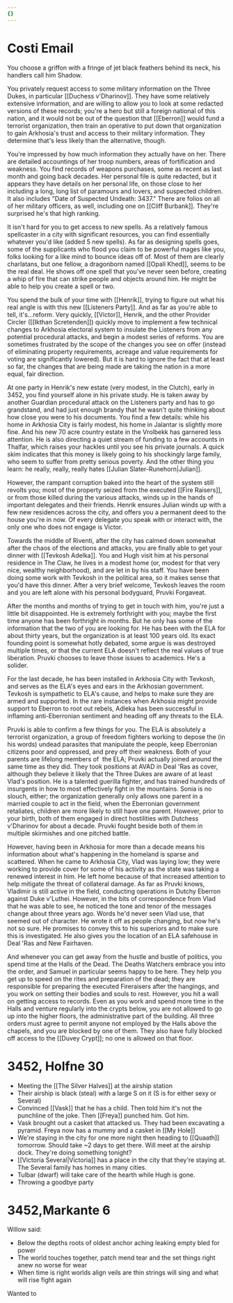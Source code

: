 ```yaml
---
{}
---
```

# Costi Email
You choose a griffon with a fringe of jet black feathers behind its neck, his handlers call him Shadow.

You privately request access to some military information on the Three Dukes, in particular [[Duchess v'Dharinov]]. They have some relatively extensive information, and are willing to allow you to look at some redacted versions of these records; you're a hero but still a foreign national of this nation, and it would not be out of the question that [[Eberron]] would fund a terrorist organization, then train an operative to put down that organization to gain Arkhosia's trust and access to their military information. They determine that's less likely than the alternative, though.

You're impressed by how much information they actually have on her. There are detailed accountings of her troop numbers, areas of fortification and weakness. You find records of weapons purchases, some as recent as last month and going back decades. Her personal file is quite redacted, but it appears they have details on her personal life, on those close to her including a long, long list of paramours and lovers, and suspected children. It also includes "Date of Suspected Undeath: 3437." There are folios on all of her military officers, as well, including one on [[Cliff Burbank]]. They're surprised he's that high ranking. 

It isn't hard for you to get access to new spells. As a relatively famous spellcaster in a city with significant resources, you can find essentially whatever you'd like (added 5 new spells). As far as designing spells goes, some of the supplicants who flood you claim to be powerful mages like you, folks looking for a like mind to bounce ideas off of. Most of them are clearly charlatans, but one fellow, a dragonborn named [[Opali Khed]], seems to be the real deal. He shows off one spell that you've never seen before, creating a whip of fire that can strike people and objects around him. He might be able to help you create a spell or two.

You spend the bulk of your time with [[Henrik]], trying to figure out what his real angle is with this new [[Listeners Party]]. And as far as you're able to tell, it's...reform. Very quickly, [[Victor]], Henrik, and the other Provider Circler ([[Ikthan Scretenden]]) quickly move to implement a few technical changes to Arkhosia electoral system to insulate the Listeners from any potential procedural attacks, and begin a modest series of reforms. You are sometimes frustrated by the scope of the changes you see on offer (instead of eliminating property requirements, acreage and value requirements for voting are significantly lowered). But it is hard to ignore the fact that at least so far, the changes that are being made are taking the nation in a more equal, fair direction.

At one party in Henrik's new estate (very modest, in the Clutch), early in 3452, you find yourself alone in his private study. He is taken away by another Guardian procedural attack on the Listeners party and has to go grandstand, and had just enough brandy that he wasn't quite thinking about how close you were to his documents. You find a few details: while his home in Arkhosia City is fairly modest, his home in Jalantar is slightly more fine. And his new 70 acre country estate in the Vrolbekk has garnered less attention. He is also directing a quiet stream of funding to a few accounts in Thalfar, which raises your hackles until you see his private journals. A quick skim indicates that this money is likely going to his shockingly large family, who seem to suffer from pretty serious poverty. And the other thing you learn: he really, really, really hates [[Julian Slater-Runehorn|Julian]].

However, the rampant corruption baked into the heart of the system still revolts you; most of the property seized from the executed [[Fire Raisers]], or from those killed during the various attacks, winds up in the hands of important delegates and their friends. Henrik ensures Julian winds up with a few new residences across the city, and offers you a permanent deed to the house you're in now. Of every delegate you speak with or interact with, the only one who does not engage is Victor.

Towards the middle of Riventi, after the city has calmed down somewhat after the chaos of the elections and attacks, you are finally able to get your dinner with [[Tevkosh Adelka]]. You and Hugh visit him at his personal residence in The Claw, he lives in a modest home (or, modest for that very nice, wealthy neighborhood), and are let in by his staff. You have been doing some work with Tevkosh in the political area, so it makes sense that you'd have this dinner. After a very brief welcome, Tevkosh leaves the room and you are left alone with his personal bodyguard, Pruvki Forgaveat. 

After the months and months of trying to get in touch with him, you're just a little bit disappointed. He is extremely forthright with you; maybe the first time anyone has been forthright in months. But he only has some of the information that the two of you are looking for. He has been with the ELA for about thirty years, but the organization is at least 100 years old. Its exact founding point is somewhat hotly debated, some argue is was destroyed multiple times, or that the current ELA doesn't reflect the real values of true liberation. Pruvki chooses to leave those issues to academics. He's a solider.

For the last decade, he has been installed in Arkhosia City with Tevkosh, and serves as the ELA's eyes and ears in the Arkhosian government. Tevkosh is sympathetic to ELA's cause, and helps to make sure they are armed and supported. In the rare instances when Arkhosia might provide support to Eberron to root out rebels, Adleka has been successful in inflaming anti-Eberronian sentiment and heading off any threats to the ELA.

Pruvki is able to confirm a few things for you. The ELA is absolutely a terrorist organization, a group of freedom fighters working to depose the (in his words) undead parasites that manipulate the people, keep Eberronian citizens poor and oppressed, and prey off their weakness. Both of your parents are lifelong members of  the ELA; Pruvki actually joined around the same time as they did. They took positions at AVAD in Deal 'Ras as cover, although they believe it likely that the Three Dukes are aware of at least Vlad's position. He is a talented guerilla fighter, and has trained hundreds of insurgents in how to most effectively fight in the mountains. Sonia is no slouch, either; the organization generally only allows one parent in a married couple to act in the field, when the Eberronian government retaliates, children are more likely to still have one parent. However, prior to your birth, both of them engaged in direct hostilities with Dutchess v'Dharinov for about a decade. Pruvki fought beside both of them in multiple skirmishes and one pitched battle.

However, having been in Arkhosia for more than a decade means his information about what's happening in the homeland is sparse and scattered. When he came to Arkhosia City, Vlad was laying low; they were working to provide cover for some of his activity as the state was taking a renewed interest in him. He left home because of that increased attention to help mitigate the threat of collateral damage. As far as Pruvki knows, Vladimir is still active in the field, conducting operations in Dutchy Eberron against Duke v'Luthei. However, in the bits of correspondence from Vlad that he was able to see, he noticed the tone and tenor of the messages change about three years ago. Words he'd never seen Vlad use, that seemed out of character. He wrote it off as people changing, but now he's not so sure. He promises to convey this to his superiors and to make sure this is investigated. He also gives you the location of an ELA safehouse in Deal 'Ras and New Fairhaven.

And whenever you can get away from the hustle and bustle of politics, you spend time at the Halls of the Dead. The Deaths Watchers embrace you into the order, and Samuel in particular seems happy to be here. They help you get up to speed on the rites and preparation of the dead; they are responsible for preparing the executed Fireraisers after the hangings, and you work on setting their bodies and souls to rest. However, you hit a wall on getting access to records. Even as you work and spend more time in the Halls and venture regularly into the crypts below, you are not allowed to go up into the higher floors, the administrative part of the building. All three orders must agree to permit anyone not employed by the Halls above the chapels, and you are blocked by one of them. They also have fully blocked off access to the [[Duvey Crypt]]; no one is allowed on that floor.

# 3452, Holfne 30
- Meeting the [[The Silver Halves]] at the airship station
- Their airship is black (steal) with a large S on it (S is for either sexy or Several)
- Convinced [[Vask]] that he has a child. Then told him it's not the punchline of the joke. Then [[Freya]] punched him. Got him.
-  Vask brought out a casket that attacked us. They had been excavating a pyramid. Freya now has a mummy and a casket in [[My Hole]]
- We're staying in the city for one more night then heading to [[Quaath]] tomorrow. Should take ~2 days to get there. Will meet at the airship dock. They're doing something tonight?
- [[Victoria Several|Victoria]] has a place in the city that they're staying at. The Several family has homes in many cities.
- Tulbar (dwarf) will take care of the hearth while Hugh is gone.
- Throwing a goodbye party

# 3452,Markante 6
Willow said:
- Below the depths roots of oldest anchor aching leaking empty bled for power
- The world touches together,  patch mend tear and the set things right anew no worse for wear
- When time is right worlds align veils are thin strings will sing and what will rise fight again

Wanted to 
